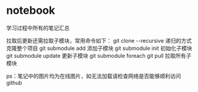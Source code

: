 # notebook
学习过程中所有的笔记汇总

拉取后更新还需拉取子模块，常用命令如下：
git clone <repository> --recursive 递归的方式克隆整个项目
git submodule add <repository> <path> 添加子模块
git submodule init 初始化子模块
git submodule update 更新子模块
git submodule foreach git pull 拉取所有子模块

ps：笔记中的图片均为在线图片，如无法加载请检查网络是否能够顺利访问github
